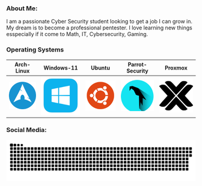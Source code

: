 ### About Me:
I am a passionate Cyber Security student looking to get a job I can grow in. My dream is to become a professional
pentester. I love learning new things esspecially if it come to Math, IT, Cybersecurity, Gaming. 


### Operating Systems
| Arch-Linux | Windows-11 | Ubuntu | Parrot-Security | Proxmox |
|---|---|---|---|---|
| <img width="1000" src="assets/archbtw_icon.png" alt="archbtw"/> | <img width="1000" src="assets/windows_icon.png" alt="Window 11"/> | <img width="1000" src="assets/ubuntu_icon.png" alt="Ubuntu"/> | <img width="1000" src="assets/Parrot-Security.svg" alt="Parrot"/> | <img width="1000" src="assets/proxmox_icon.png" alt="Proxmo"/> |

### Social Media:


















<p align="center">
 <img width="1000" src="assets/github-snake.svg" alt="snake"/>
</p>


